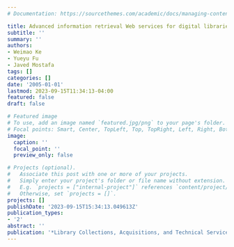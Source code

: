 ```yaml
---
# Documentation: https://sourcethemes.com/academic/docs/managing-content/

title: Advanced information retrieval Web services for digital libraries
subtitle: ''
summary: ''
authors:
- Weimao Ke
- Yueyu Fu
- Javed Mostafa
tags: []
categories: []
date: '2005-01-01'
lastmod: 2023-09-15T11:34:13-04:00
featured: false
draft: false

# Featured image
# To use, add an image named `featured.jpg/png` to your page's folder.
# Focal points: Smart, Center, TopLeft, Top, TopRight, Left, Right, BottomLeft, Bottom, BottomRight.
image:
  caption: ''
  focal_point: ''
  preview_only: false

# Projects (optional).
#   Associate this post with one or more of your projects.
#   Simply enter your project's folder or file name without extension.
#   E.g. `projects = ["internal-project"]` references `content/project/deep-learning/index.md`.
#   Otherwise, set `projects = []`.
projects: []
publishDate: '2023-09-15T15:34:13.049613Z'
publication_types:
- '2'
abstract: ''
publication: '*Library Collections, Acquisitions, and Technical Services*'
---
```

